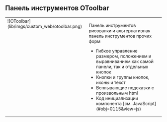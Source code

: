 ## Панель инструментов OToolbar
<table>
    <tr valign="top">
        <td>![OToolbar](lib/imgs/custom_web/otoolbar.png)</td>
        <td><p>Панель инструментов рисовалки и альтернативная панель инструментов прочих форм</p>
	        <ul>
	        <li>Гибкое управление размером, положением и выравниванием как самой панели, так и отдельных кнопок</li>
	        <li>Кнопки и группы кнопок, иконы и текст</li>
	        <li>Всплывающие подсказки с произвольным html</li>
	        <li>Код инициализации компонента [см. JavaScript](#obj=0115&view=js)</li>
	        </ul>
        </td>
    </tr>
</table>





